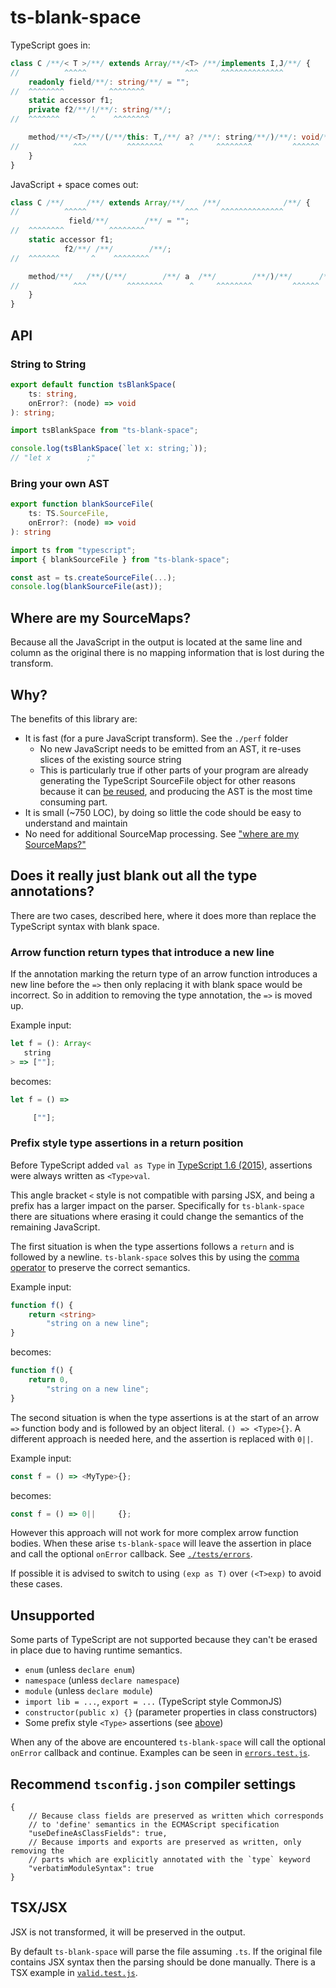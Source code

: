 # ts-blank-space

TypeScript goes in:

```typescript
class C /**/< T >/*︎*/ extends Array/**/<T> /*︎*/implements I,J/*︎*/ {
//          ^^^^^                      ^^^     ^^^^^^^^^^^^^^
    readonly field/**/: string/**/ = "";
//  ^^^^^^^^          ^^^^^^^^
    static accessor f1;
    private f2/**/!/**/: string/*︎*/;
//  ^^^^^^^       ^    ^^^^^^^^

    method/**/<T>/*︎*/(/*︎*/this: T,/**/ a? /*︎*/: string/**/)/*︎*/: void/*︎*/ {
//            ^^^         ^^^^^^^^      ^     ^^^^^^^^         ^^^^^^
    }
}
```

JavaScript + space comes out:

```javascript
class C /**/     /*︎*/ extends Array/**/    /*︎*/              /*︎*/ {
//          ^^^^^                      ^^^     ^^^^^^^^^^^^^^
             field/**/        /**/ = "";
//  ^^^^^^^^          ^^^^^^^^
    static accessor f1;
            f2/**/ /**/        /*︎*/;
//  ^^^^^^^       ^    ^^^^^^^^

    method/**/   /*︎*/(/*︎*/        /**/ a  /*︎*/        /**/)/*︎*/      /*︎*/ {
//            ^^^         ^^^^^^^^      ^     ^^^^^^^^         ^^^^^^
    }
}
```

## API

### String to String

```typescript
export default function tsBlankSpace(
    ts: string,
    onError?: (node) => void
): string;
```

```javascript
import tsBlankSpace from "ts-blank-space";

console.log(tsBlankSpace(`let x: string;`));
// "let x        ;"
```

### Bring your own AST

```typescript
export function blankSourceFile(
    ts: TS.SourceFile,
    onError?: (node) => void
): string
```

```javascript
import ts from "typescript";
import { blankSourceFile } from "ts-blank-space";

const ast = ts.createSourceFile(...);
console.log(blankSourceFile(ast));
```

## Where are my SourceMaps?

Because all the JavaScript in the output is located at the same line and column as the original
there is no mapping information that is lost during the transform.

## Why?

The benefits of this library are:

- It is fast (for a pure JavaScript transform). See the `./perf` folder
  - No new JavaScript needs to be emitted from an AST, it re-uses slices of the existing source string
  - This is particularly true if other parts of your program are already generating the TypeScript SourceFile object for other reasons because it can [be reused](#bring-your-own-ast), and producing the AST is the most time consuming part.
- It is small (~750 LOC), by doing so little the code should be easy to understand and maintain
- No need for additional SourceMap processing. See ["where are my SourceMaps?"](#where-are-my-sourcemaps)

## Does it really just blank out all the type annotations?

There are two cases, described here, where it does more than replace the TypeScript syntax with blank space.

### Arrow function return types that introduce a new line

If the annotation marking the return type of an arrow function introduces a new line before the `=>`
then only replacing it with blank space would be incorrect. So in addition to removing the type annotation, the `=>` is moved up.

Example input:

```typescript
let f = (): Array<
   string
> => [""];
```

becomes:

```javascript
let f = () =>

     [""];
```

### Prefix style type assertions in a return position

Before TypeScript added `val as Type` in [TypeScript 1.6 (2015)](https://www.typescriptlang.org/docs/handbook/release-notes/typescript-1-6.html#jsx-support), assertions were always written as `<Type>val`.

This angle bracket `<` style is not compatible with parsing JSX, and being a prefix
has a larger impact on the parser. Specifically for `ts-blank-space` there are situations
where erasing it could change the semantics of the remaining JavaScript.

The first situation is when the type assertions follows a `return` and is followed by a newline.
`ts-blank-space` solves this by using the [comma operator](https://developer.mozilla.org/en-US/docs/Web/JavaScript/Reference/Operators/Comma_operator) to preserve the correct semantics.

Example input:

```typescript
function f() {
    return <string>
        "string on a new line";
}
```

becomes:

```javascript
function f() {
    return 0,
        "string on a new line";
}
```

The second situation is when the type assertions is at the start of an arrow `=>` function body and is followed
by an object literal. `() => <Type>{}`. A different approach is needed here, and the assertion is replaced with `0||`.

Example input:

```typescript
const f = () => <MyType>{};
```

becomes:

```javascript
const f = () => 0||     {};
```

However this approach will not work for more complex arrow function bodies. When these
arise `ts-blank-space` will leave the assertion in place and call the optional `onError` callback.
See [`./tests/errors`](./tests/errors.test.js).

If possible it is advised to switch to using `(exp as T)` over `(<T>exp)` to avoid these cases.

## Unsupported

Some parts of TypeScript are not supported because they can't be erased in place due to having
runtime semantics.

- `enum` (unless `declare enum`)
- `namespace` (unless `declare namespace`)
- `module` (unless `declare module`)
- `import lib = ...`, `export = ...` (TypeScript style CommonJS)
- `constructor(public x) {}` (parameter properties in class constructors)
- Some prefix style `<Type>` assertions (see [above](#legacy-type-assertions-in-a-return-position))

When any of the above are encountered `ts-blank-space` will call the optional `onError` callback and continue.
Examples can be seen in [`errors.test.js`](./tests/errors.test.js).

## Recommend `tsconfig.json` compiler settings

```jsonc
{
    // Because class fields are preserved as written which corresponds
    // to 'define' semantics in the ECMAScript specification
    "useDefineAsClassFields": true,
    // Because imports and exports are preserved as written, only removing the
    // parts which are explicitly annotated with the `type` keyword
    "verbatimModuleSyntax": true
}
```

## TSX/JSX

JSX is not transformed, it will be preserved in the output.

By default `ts-blank-space` will parse the file assuming `.ts`. If the original file contains JSX syntax
then the parsing should be done manually. There is a TSX example in [`valid.test.js`](./tests/valid.test.js).
